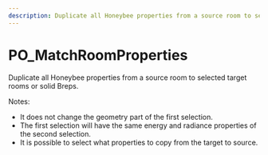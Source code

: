 ```yaml
---
description: Duplicate all Honeybee properties from a source room to selected target rooms or solid Breps.
---
```


# PO_MatchRoomProperties

Duplicate all Honeybee properties from a source room to selected target rooms or solid Breps.

Notes:
- It does not change the geometry part of the first selection.
- The first selection will have the same energy and radiance properties of the second selection.
- It is possible to select what properties to copy from the target to source.

